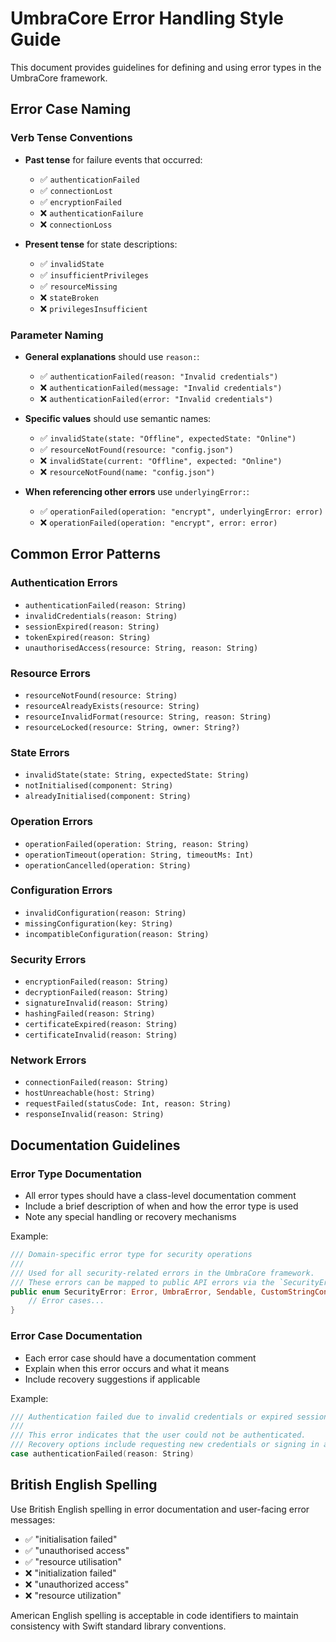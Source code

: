 # UmbraCore Error Handling Style Guide

This document provides guidelines for defining and using error types in the UmbraCore framework.

## Error Case Naming

### Verb Tense Conventions

- **Past tense** for failure events that occurred:
  - ✅ `authenticationFailed`
  - ✅ `connectionLost`
  - ✅ `encryptionFailed`
  - ❌ `authenticationFailure`
  - ❌ `connectionLoss`

- **Present tense** for state descriptions:
  - ✅ `invalidState`
  - ✅ `insufficientPrivileges`
  - ✅ `resourceMissing`
  - ❌ `stateBroken`
  - ❌ `privilegesInsufficient`

### Parameter Naming

- **General explanations** should use `reason:`:
  - ✅ `authenticationFailed(reason: "Invalid credentials")`
  - ❌ `authenticationFailed(message: "Invalid credentials")`
  - ❌ `authenticationFailed(error: "Invalid credentials")`

- **Specific values** should use semantic names:
  - ✅ `invalidState(state: "Offline", expectedState: "Online")`
  - ✅ `resourceNotFound(resource: "config.json")`
  - ❌ `invalidState(current: "Offline", expected: "Online")`
  - ❌ `resourceNotFound(name: "config.json")`

- **When referencing other errors** use `underlyingError:`:
  - ✅ `operationFailed(operation: "encrypt", underlyingError: error)`
  - ❌ `operationFailed(operation: "encrypt", error: error)`

## Common Error Patterns

### Authentication Errors

- `authenticationFailed(reason: String)`
- `invalidCredentials(reason: String)`
- `sessionExpired(reason: String)`
- `tokenExpired(reason: String)`
- `unauthorisedAccess(resource: String, reason: String)`

### Resource Errors

- `resourceNotFound(resource: String)`
- `resourceAlreadyExists(resource: String)`
- `resourceInvalidFormat(resource: String, reason: String)`
- `resourceLocked(resource: String, owner: String?)`

### State Errors

- `invalidState(state: String, expectedState: String)`
- `notInitialised(component: String)`
- `alreadyInitialised(component: String)`

### Operation Errors

- `operationFailed(operation: String, reason: String)`
- `operationTimeout(operation: String, timeoutMs: Int)`
- `operationCancelled(operation: String)`

### Configuration Errors

- `invalidConfiguration(reason: String)`
- `missingConfiguration(key: String)`
- `incompatibleConfiguration(reason: String)`

### Security Errors

- `encryptionFailed(reason: String)`
- `decryptionFailed(reason: String)`
- `signatureInvalid(reason: String)`
- `hashingFailed(reason: String)`
- `certificateExpired(reason: String)`
- `certificateInvalid(reason: String)`

### Network Errors

- `connectionFailed(reason: String)`
- `hostUnreachable(host: String)`
- `requestFailed(statusCode: Int, reason: String)`
- `responseInvalid(reason: String)`

## Documentation Guidelines

### Error Type Documentation

- All error types should have a class-level documentation comment
- Include a brief description of when and how the error type is used
- Note any special handling or recovery mechanisms

Example:
```swift
/// Domain-specific error type for security operations
///
/// Used for all security-related errors in the UmbraCore framework.
/// These errors can be mapped to public API errors via the `SecurityErrorMapper`.
public enum SecurityError: Error, UmbraError, Sendable, CustomStringConvertible {
    // Error cases...
}
```

### Error Case Documentation

- Each error case should have a documentation comment
- Explain when this error occurs and what it means
- Include recovery suggestions if applicable

Example:
```swift
/// Authentication failed due to invalid credentials or expired session
/// 
/// This error indicates that the user could not be authenticated.
/// Recovery options include requesting new credentials or signing in again.
case authenticationFailed(reason: String)
```

## British English Spelling

Use British English spelling in error documentation and user-facing error messages:

- ✅ "initialisation failed"
- ✅ "unauthorised access"
- ✅ "resource utilisation"
- ❌ "initialization failed" 
- ❌ "unauthorized access"
- ❌ "resource utilization"

American English spelling is acceptable in code identifiers to maintain consistency with Swift standard library conventions.
